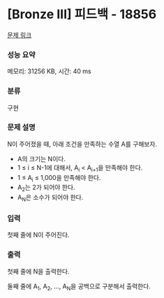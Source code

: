 # [Bronze III] 피드백 - 18856 

[문제 링크](https://www.acmicpc.net/problem/18856) 

### 성능 요약

메모리: 31256 KB, 시간: 40 ms

### 분류

구현

### 문제 설명

<p>N이 주어졌을 때, 아래 조건을 만족하는 수열 A를 구해보자.</p>

<ul>
	<li>A의 크기는 N이다.</li>
	<li>1 ≤ i ≤ N-1에 대해서, A<sub>i</sub> < A<sub>i+1</sub>을 만족해야 한다.</li>
	<li>1 ≤ A<sub>i</sub> ≤ 1,000을 만족해야 한다.</li>
	<li>A<sub>2</sub>는 2가 되어야 한다.</li>
	<li>A<sub>N</sub>은 소수가 되어야 한다.</li>
</ul>

### 입력 

 <p>첫째 줄에 N이 주어진다.</p>

### 출력 

 <p>첫째 줄에 N을 출력한다.</p>

<p>둘째 줄에 A<sub>1</sub>, A<sub>2</sub>, ..., A<sub>N</sub>을 공백으로 구분해서 출력한다.</p>


